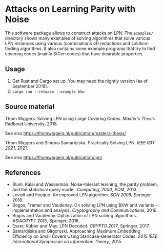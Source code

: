 # Attacks on Learning Parity with Noise

This software package allows to construct attacks on LPN.
The `examples/` directory shows many examples of solving algorithms that solve various LPN instances using various (combinations of) reductions and solution-finding algorithms.
It also contains some example programs that try to find covering codes (mainly StGen codes) that have desirable properties.

## Usage

1. Get Rust and Cargo set up. You may need the nightly version (as of September 2018).
2. `cargo run --release --example bkw`

## Source material

Thom Wiggers. Solving LPN using Large Covering Codes. *Master's Thesis* Radboud University, 2018.

See also https://thomwiggers.nl/publication/masters-thesis/

Thom Wiggers and Simona Samardjiska.  Practically Solving LPN. _IEEE ISIT 2021_, 2021.

See also https://thomwiggers.nl/publication/lpn/

## References

* Blum, Kalai and Wasserman. Noise-tolerant learning, the parity problem, and the statistical query model. *Computing, 2000*, ACM, 2013.
* Levieil and Fouque. An improved LPN algorithm. *SCN 2006*, Springer 2018.
* Bogos, Tramer and Vaudenay. On solving LPN using BKW and variants – implementation and analysis. *Cryptography and Communications*, 2016.
* Bogos and Vaudenay. Optimization of LPN solving algorithms. *ASIACRYPT 2015*, Springer, 2016.
* Esser, Kübler and May. LPN Decoded. *CRYPTO 2017*, Springer, 2017.
* Samardjiska and Gligoroski. Approaching Maximum Embedding Efficiency on Small Covers Using Staricase-Generator Codes. *2015 IEEE International Symposium on Information Theory*, 2015.
